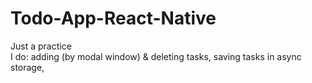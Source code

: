 # Todo-App-React-Native
Just a practice\
I do: adding (by modal window) & deleting tasks, saving tasks in async storage,
